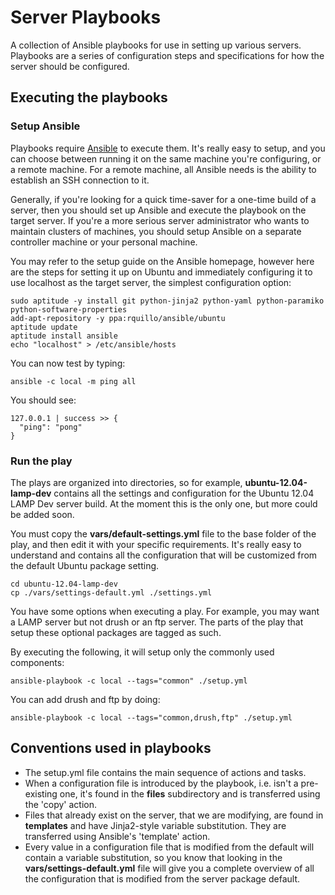 Server Playbooks
========================

A collection of Ansible playbooks for use in setting up various servers.
Playbooks are a series of configuration steps and specifications for how the
server should be configured.

Executing the playbooks
---------------------------

### Setup Ansible

Playbooks require [Ansible][1] to execute them. It's really easy to setup, and
you can choose between running it on the same machine you're configuring, or a
remote machine. For a remote machine, all Ansible needs is the ability to establish
an SSH connection to it.

Generally, if you're looking for a quick time-saver for a one-time build of a
server, then you should set up Ansible and execute the playbook on the target
server. If you're a more serious server administrator who wants to maintain
clusters of machines, you should setup Ansible on a separate controller machine
or your personal machine.

You may refer to the setup guide on the Ansible homepage, however here are the
steps for setting it up on Ubuntu and immediately configuring it to use
localhost as the target server, the simplest configuration option:

    sudo aptitude -y install git python-jinja2 python-yaml python-paramiko python-software-properties
    add-apt-repository -y ppa:rquillo/ansible/ubuntu
    aptitude update
    aptitude install ansible
    echo "localhost" > /etc/ansible/hosts

You can now test by typing:

    ansible -c local -m ping all

You should see:

    127.0.0.1 | success >> {
      "ping": "pong"
    }

### Run the play

The plays are organized into directories, so for example, __ubuntu-12.04-lamp-dev__
contains all the settings and configuration for the Ubuntu 12.04 LAMP Dev server
build. At the moment this is the only one, but more could be added soon.

You must copy the __vars/default-settings.yml__ file to the base folder of the
play, and then edit it with your specific requirements. It's really easy to
understand and contains all the configuration that will be customized from the
default Ubuntu package setting.

    cd ubuntu-12.04-lamp-dev
    cp ./vars/settings-default.yml ./settings.yml

You have some options when executing a play. For example, you may want a LAMP
server but not drush or an ftp server. The parts of the play that setup these
optional packages are tagged as such.

By executing the following, it will setup only the commonly used components:

    ansible-playbook -c local --tags="common" ./setup.yml

You can add drush and ftp by doing:

    ansible-playbook -c local --tags="common,drush,ftp" ./setup.yml

Conventions used in playbooks
---------------------------

- The setup.yml file contains the main sequence of actions and tasks.
- When a configuration file is introduced by the playbook, i.e. isn't
  a pre-existing one, it's found in the __files__ subdirectory and is transferred
  using the 'copy' action.
- Files that already exist on the server, that we are modifying, are found
  in __templates__ and have Jinja2-style variable substitution. They are
  transferred using Ansible's 'template' action.
- Every value in a configuration file that is modified from the default will
  contain a variable substitution, so you know that looking in the
  __vars/settings-default.yml__ file will give you a complete overview of all the
  configuration that is modified from the server package default.

[1]: http://ansible.github.com/ "Ansible"
